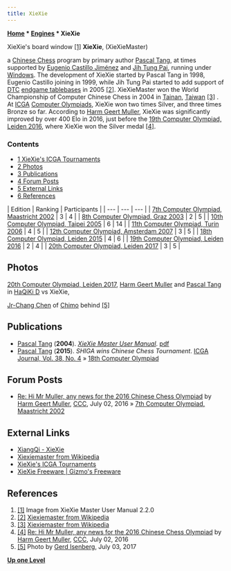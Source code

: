 ```yaml
---
title: XieXie
---
```

**[Home](Home "Home") \* [Engines](Engines "Engines") \* XieXie**



[](File:XieXie.jpg) XieXie's board window <a id="cite-note-1" href="#cite-ref-1">[1]</a>
**XieXie**, (XieXieMaster)  

a [Chinese Chess](Chinese_Chess "Chinese Chess") program by primary author [Pascal Tang](Pascal_Tang "Pascal Tang"), at times supported by [Eugenio Castillo Jiménez](Eugenio_Castillo_Jim%C3%A9nez "Eugenio Castillo Jiménez") and [Jih Tung Pai](index.php?title=Jih_Tung_Pai&action=edit&redlink=1 "Jih Tung Pai (page does not exist)"), running under [Windows](Windows "Windows"). 
The development of XieXie started by Pascal Tang in 1998, Eugenio Castillo joining in 1999, while Jih Tung Pai started to add support of [DTC](Endgame_Tablebases#DTC "Endgame Tablebases") [endgame tablebases](Endgame_Tablebases "Endgame Tablebases") in 2005 <a id="cite-note-2" href="#cite-ref-2">[2]</a>. 
XieXieMaster won the World Championship of Computer Chinese Chess in 2004 in [Tainan](https://en.wikipedia.org/wiki/Tainan), [Taiwan](https://en.wikipedia.org/wiki/Taiwan) <a id="cite-note-3" href="#cite-ref-3">[3]</a> . 
At [ICGA](ICGA "ICGA") [Computer Olympiads](Computer_Olympiad "Computer Olympiad"), XieXie won two times Silver, and three times Bronze so far. According to [Harm Geert Muller](Harm_Geert_Muller "Harm Geert Muller"), XieXie was significantly improved by over 400 Elo in 2016, just before the [19th Computer Olympiad, Leiden 2016](19th_Computer_Olympiad#ChineseChess "19th Computer Olympiad"), where XieXie won the Silver medal <a id="cite-note-4" href="#cite-ref-4">[4]</a>.



### Contents


* [1 XieXie's ICGA Tournaments](#xiexie.27s-icga-tournaments)
* [2 Photos](#photos)
* [3 Publications](#publications)
* [4 Forum Posts](#forum-posts)
* [5 External Links](#external-links)
* [6 References](#references)








|  Edition
 |  Ranking
 |  Participants
 |
| --- | --- | --- |
| [7th Computer Olympiad, Maastricht 2002](7th_Computer_Olympiad#ChineseChess "7th Computer Olympiad") |  3
 |  4
 |
| [8th Computer Olympiad, Graz 2003](8th_Computer_Olympiad#ChineseChess "8th Computer Olympiad") |  2
 |  5
 |
| [10th Computer Olympiad, Taipei 2005](10th_Computer_Olympiad#ChineseChess "10th Computer Olympiad") |  6
 |  14
 |
| [11th Computer Olympiad, Turin 2006](11th_Computer_Olympiad#ChineseChess "11th Computer Olympiad") |  4
 |  5
 |
| [12th Computer Olympiad, Amsterdam 2007](12th_Computer_Olympiad#ChineseChess "12th Computer Olympiad") |  3
 |  5
 |
| [18th Computer Olympiad, Leiden 2015](18th_Computer_Olympiad#ChineseChess "18th Computer Olympiad") |  4
 |  6
 |
| [19th Computer Olympiad, Leiden 2016](19th_Computer_Olympiad#ChineseChess "19th Computer Olympiad") |  2
 |  4
 |
| [20th Computer Olympiad, Leiden 2017](20th_Computer_Olympiad#ChineseChess "20th Computer Olympiad") |  3
 |  5
 |


## Photos


[](File:Olympiad2017ChineseChess.JPG)
[20th Computer Olympiad, Leiden 2017](20th_Computer_Olympiad#ChineseChess "20th Computer Olympiad"), [Harm Geert Muller](Harm_Geert_Muller "Harm Geert Muller") and [Pascal Tang](Pascal_Tang "Pascal Tang") in [HaQiKi D](index.php?title=HaQiKi_D&action=edit&redlink=1 "HaQiKi D (page does not exist)") vs XieXie,  

[Jr-Chang Chen](Jr-Chang_Chen "Jr-Chang Chen") of [Chimo](index.php?title=Chimo&action=edit&redlink=1 "Chimo (page does not exist)") behind <a id="cite-note-5" href="#cite-ref-5">[5]</a>



## Publications


* [Pascal Tang](Pascal_Tang "Pascal Tang") (**2004**). *[XieXie Master User Manual](http://lechinois.com/game/xiangqi/manualxxm.html)*. [pdf](http://www.cc-xiexie.com/files/GuideXXMasterEnglish.pdf)
* [Pascal Tang](Pascal_Tang "Pascal Tang") (**2015**). *SHIGA wins Chinese Chess Tournament*. [ICGA Journal, Vol. 38, No. 4](ICGA_Journal#38_4 "ICGA Journal") » [18th Computer Olympiad](18th_Computer_Olympiad#ChineseChess "18th Computer Olympiad")


## Forum Posts


* [Re: Hi Mr Muller, any news for the 2016 Chinese Chess Olympiad](http://www.talkchess.com/forum/viewtopic.php?t=60670&start=1) by [Harm Geert Muller](Harm_Geert_Muller "Harm Geert Muller"), [CCC](CCC "CCC"), July 02, 2016 » [7th Computer Olympiad, Maastricht 2002](7th_Computer_Olympiad#ChineseChess "7th Computer Olympiad")


## External Links


* [XiangQi - XieXie](http://www.cc-xiexie.com/home.php)
* [Xiexiemaster from Wikipedia](https://en.wikipedia.org/wiki/Xiexiemaster)
* [XieXie's ICGA Tournaments](https://www.game-ai-forum.org/icga-tournaments/program.php?id=111)
* [XieXie Freeware | Gizmo's Freeware](https://www.techsupportalert.com/content/xiexie-freeware.htm-1)


## References


1. <a id="cite-ref-1" href="#cite-note-1">[1]</a> Image from XieXie Master User Manual 2.2.0
2. <a id="cite-ref-2" href="#cite-note-2">[2]</a> [Xiexiemaster from Wikipedia](https://en.wikipedia.org/wiki/Xiexiemaster)
3. <a id="cite-ref-3" href="#cite-note-3">[3]</a> [Xiexiemaster from Wikipedia](https://en.wikipedia.org/wiki/Xiexiemaster)
4. <a id="cite-ref-4" href="#cite-note-4">[4]</a> [Re: Hi Mr Muller, any news for the 2016 Chinese Chess Olympiad](http://www.talkchess.com/forum/viewtopic.php?t=60670&start=1) by [Harm Geert Muller](Harm_Geert_Muller "Harm Geert Muller"), [CCC](CCC "CCC"), July 02, 2016
5. <a id="cite-ref-5" href="#cite-note-5">[5]</a> Photo by [Gerd Isenberg](Gerd_Isenberg "Gerd Isenberg"), July 03, 2017

**[Up one Level](Chinese_Chess "Chinese Chess")**







 
